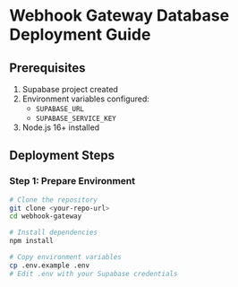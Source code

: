 # Webhook Gateway Database Deployment Guide

## Prerequisites

1. Supabase project created
2. Environment variables configured:
   - `SUPABASE_URL`
   - `SUPABASE_SERVICE_KEY`
3. Node.js 16+ installed

## Deployment Steps

### Step 1: Prepare Environment

```bash
# Clone the repository
git clone <your-repo-url>
cd webhook-gateway

# Install dependencies
npm install

# Copy environment variables
cp .env.example .env
# Edit .env with your Supabase credentials